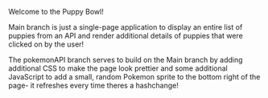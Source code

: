 Welcome to the Puppy Bowl! 

Main branch is just a single-page application to display an entire list of puppies from an API and render additional details of puppies that were clicked on by the user!

The pokemonAPI branch serves to build on the Main branch by adding additional CSS to make the page look prettier and some additional JavaScript to add a small, random Pokemon sprite to the bottom right of the page- it refreshes every time theres a hashchange!
